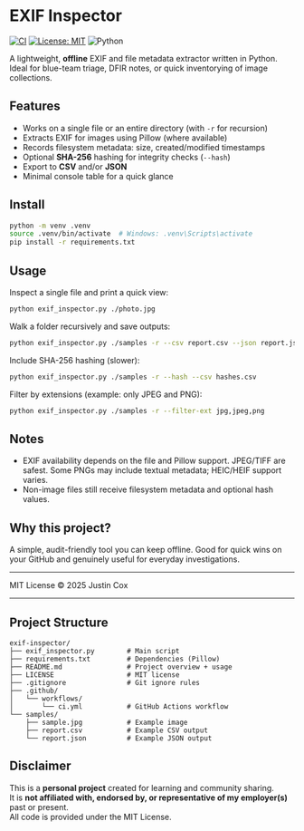 # EXIF Inspector

[![CI](https://github.com/panicpete23/exif-inspector/actions/workflows/ci.yml/badge.svg)](https://github.com/panicpete23/exif-inspector/actions/workflows/ci.yml)
[![License: MIT](https://img.shields.io/badge/License-MIT-yellow.svg)](LICENSE)
![Python](https://img.shields.io/badge/python-3.9%2B-blue)

A lightweight, **offline** EXIF and file metadata extractor written in Python. Ideal for blue-team triage, DFIR notes, or quick inventorying of image collections.

## Features
- Works on a single file or an entire directory (with `-r` for recursion)
- Extracts EXIF for images using Pillow (where available)
- Records filesystem metadata: size, created/modified timestamps
- Optional **SHA-256** hashing for integrity checks (`--hash`)
- Export to **CSV** and/or **JSON**
- Minimal console table for a quick glance

## Install
```bash
python -m venv .venv
source .venv/bin/activate  # Windows: .venv\Scripts\activate
pip install -r requirements.txt
```

## Usage
Inspect a single file and print a quick view:
```bash
python exif_inspector.py ./photo.jpg
```

Walk a folder recursively and save outputs:
```bash
python exif_inspector.py ./samples -r --csv report.csv --json report.json
```

Include SHA-256 hashing (slower):
```bash
python exif_inspector.py ./samples -r --hash --csv hashes.csv
```

Filter by extensions (example: only JPEG and PNG):
```bash
python exif_inspector.py ./samples -r --filter-ext jpg,jpeg,png
```

## Notes
- EXIF availability depends on the file and Pillow support. JPEG/TIFF are safest. Some PNGs may include textual metadata; HEIC/HEIF support varies.
- Non-image files still receive filesystem metadata and optional hash values.

## Why this project?
A simple, audit-friendly tool you can keep offline. Good for quick wins on your GitHub and genuinely useful for everyday investigations.

---

MIT License © 2025 Justin Cox

---

## Project Structure
```
exif-inspector/
├── exif_inspector.py        # Main script
├── requirements.txt         # Dependencies (Pillow)
├── README.md                # Project overview + usage
├── LICENSE                  # MIT license
├── .gitignore               # Git ignore rules
├── .github/
│   └── workflows/
│       └── ci.yml           # GitHub Actions workflow
└── samples/
    ├── sample.jpg           # Example image
    ├── report.csv           # Example CSV output
    └── report.json          # Example JSON output
```

## Disclaimer  
This is a **personal project** created for learning and community sharing.  
It is **not affiliated with, endorsed by, or representative of my employer(s)** past or present.  
All code is provided under the MIT License.